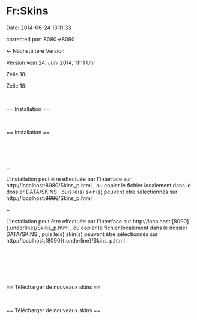 Fr:Skins
========

Date: 2014-06-24 13:11:33

corrected port 8080-\>8090

← Nächstältere Version

Version vom 24. Juni 2014, 11:11 Uhr

Zeile 18:

Zeile 18:

 

<div>

== Installation ==

</div>

 

<div>

== Installation ==

</div>

 

 

−

<div>

L\'installation peut être effectuée par l\'interface sur
http://localhost:~~8080~~/Skins\_p.html , ou copier le fichier
localement dans le dossier DATA/SKINS , puis le(s) skin(s) peuvent être
sélectionnés sur http://localhost:~~8080~~/Skins\_p.html .

</div>

\+

<div>

L\'installation peut être effectuée par l\'interface sur
http://localhost:[8090]{.underline}/Skins\_p.html , ou copier le fichier
localement dans le dossier DATA/SKINS , puis le(s) skin(s) peuvent être
sélectionnés sur http://localhost:[8090]{.underline}/Skins\_p.html .

</div>

 

 

 

<div>

== Télécharger de nouveaux skins ==

</div>

 

<div>

== Télécharger de nouveaux skins ==

</div>
